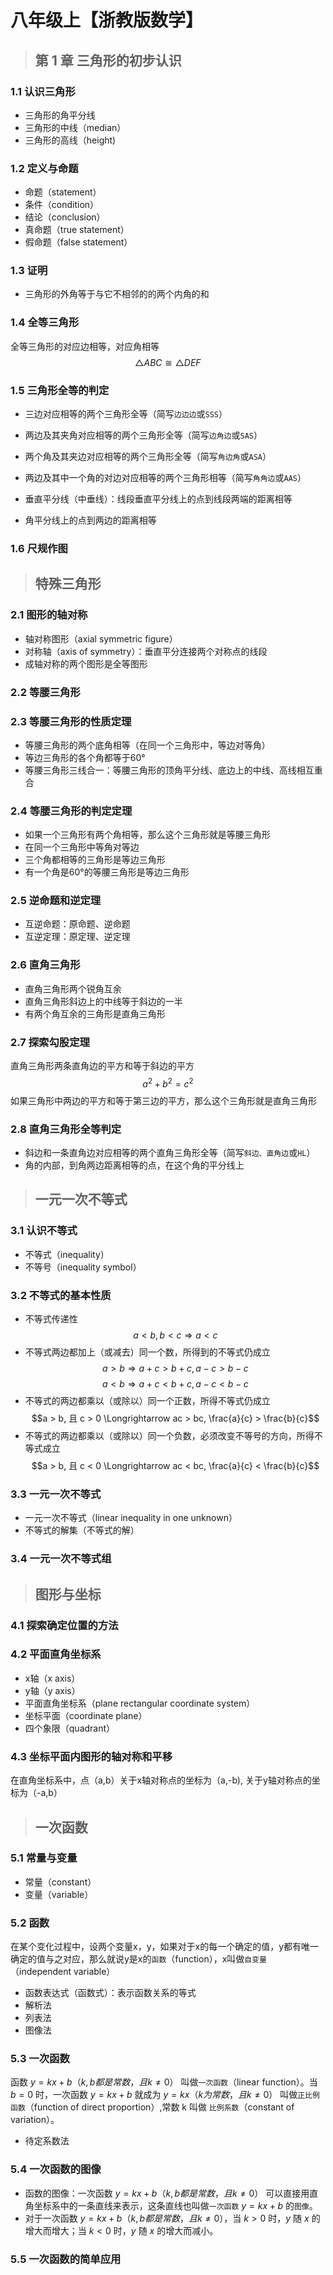 # 八年级上【浙教版数学】

> ## 第 1 章 三角形的初步认识

### 1.1 认识三角形

- 三角形的角平分线
- 三角形的中线（median）
- 三角形的高线（height)

### 1.2 定义与命题
- 命题（statement）
- 条件（condition）
- 结论（conclusion）
- 真命题（true statement）
- 假命题（false statement）

### 1.3 证明
- 三角形的外角等于与它不相邻的的两个内角的和

### 1.4 全等三角形
全等三角形的对应边相等，对应角相等
$$\triangle ABC \cong \triangle DEF$$

### 1.5 三角形全等的判定
- 三边对应相等的两个三角形全等（简写`边边边`或`SSS`）
- 两边及其夹角对应相等的两个三角形全等（简写`边角边`或`SAS`）
- 两个角及其夹边对应相等的两个三角形全等（简写`角边角`或`ASA`）
- 两边及其中一个角的对边对应相等的两个三角形相等（简写`角角边`或`AAS`）

- 垂直平分线（中垂线）：线段垂直平分线上的点到线段两端的距离相等
- 角平分线上的点到两边的距离相等

### 1.6 尺规作图

> ## 特殊三角形

### 2.1 图形的轴对称
- 轴对称图形（axial symmetric figure）
- 对称轴（axis of symmetry）：垂直平分连接两个对称点的线段
- 成轴对称的两个图形是全等图形

### 2.2 等腰三角形

### 2.3 等腰三角形的性质定理
- 等腰三角形的两个底角相等（在同一个三角形中，等边对等角）
- 等边三角形的各个角都等于60°
- 等腰三角形三线合一：等腰三角形的顶角平分线、底边上的中线、高线相互重合

### 2.4 等腰三角形的判定定理
- 如果一个三角形有两个角相等，那么这个三角形就是等腰三角形
- 在同一个三角形中等角对等边
- 三个角都相等的三角形是等边三角形
- 有一个角是60°的等腰三角形是等边三角形

### 2.5 逆命题和逆定理
- 互逆命题：原命题、逆命题
- 互逆定理：原定理、逆定理

### 2.6 直角三角形
- 直角三角形两个锐角互余
- 直角三角形斜边上的中线等于斜边的一半
- 有两个角互余的三角形是直角三角形

### 2.7 探索勾股定理
直角三角形两条直角边的平方和等于斜边的平方
$$a^2 + b^2 = c^2$$
如果三角形中两边的平方和等于第三边的平方，那么这个三角形就是直角三角形

### 2.8 直角三角形全等判定
- 斜边和一条直角边对应相等的两个直角三角形全等（简写`斜边、直角边`或`HL`）
- 角的内部，到角两边距离相等的点，在这个角的平分线上

> ## 一元一次不等式

### 3.1 认识不等式
- 不等式（inequality）
- 不等号（inequality symbol）

### 3.2 不等式的基本性质
- 不等式传递性
$$a < b, b < c \Longrightarrow a < c$$
- 不等式两边都加上（或减去）同一个数，所得到的不等式仍成立
$$a > b \Longrightarrow a + c > b + c, a - c > b -c$$
$$a < b \Longrightarrow a + c < b + c, a - c < b -c$$
- 不等式的两边都乘以（或除以）同一个正数，所得不等式仍成立
$$a > b, 且 c > 0 \Longrightarrow ac > bc, \frac{a}{c} > \frac{b}{c}$$
- 不等式的两边都乘以（或除以）同一个负数，必须改变不等号的方向，所得不等式成立
$$a > b, 且 c < 0 \Longrightarrow ac < bc, \frac{a}{c} < \frac{b}{c}$$

### 3.3 一元一次不等式
- 一元一次不等式（linear inequality in one unknown）
- 不等式的解集（不等式的解）

### 3.4 一元一次不等式组

> ## 图形与坐标

### 4.1 探索确定位置的方法

### 4.2 平面直角坐标系
- x轴（x axis）
- y轴（y axis）
- 平面直角坐标系（plane rectangular coordinate system）
- 坐标平面（coordinate plane）
- 四个象限（quadrant）

### 4.3 坐标平面内图形的轴对称和平移
在直角坐标系中，点（a,b）关于x轴对称点的坐标为（a,-b), 关于y轴对称点的坐标为（-a,b）

> ## 一次函数

### 5.1 常量与变量
- 常量（constant）
- 变量（variable）

### 5.2 函数
在某个变化过程中，设两个变量x，y，如果对于x的每一个确定的值，y都有唯一确定的值与之对应，那么就说y是x的`函数`（function），x叫做`自变量`（independent variable）
- 函数表达式（函数式）：表示函数关系的等式
- 解析法
- 列表法
- 图像法

### 5.3 一次函数
函数 $y = kx + b（k,b都是常数，且k \neq 0）$ 叫做`一次函数`（linear function）。当 $b = 0$ 时，一次函数 $y = kx + b$ 就成为 $y = kx（k为常数，且k \neq 0）$ 叫做`正比例函数`（function of direct proportion）,常数 k 叫做 `比例系数`（constant of variation）。

- 待定系数法

### 5.4 一次函数的图像
- 函数的图像：一次函数 $y = kx + b（k,b都是常数，且k \neq 0）$ 可以直接用直角坐标系中的一条直线来表示，这条直线也叫做`一次函数` $y = kx +b$ 的`图像`。
- 对于一次函数 $y = kx + b（k,b都是常数，且k \neq 0）$，当 $k > 0$ 时，$y$ 随 $x$ 的增大而增大；当 $k < 0$ 时，$y$ 随 $x$ 的增大而减小。

### 5.5 一次函数的简单应用
